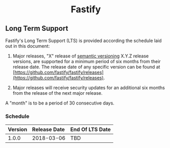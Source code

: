 <h1 align="center">Fastify</h1>

<a name="lts"></a>

## Long Term Support

Fastify's Long Term Support (LTS) is provided according the schedule laid
out in this document:

1.  Major releases, "X" release of [semantic versioning][semver] X.Y.Z release
    versions, are supported for a minimum period of six months from their release
    date. The release date of any specific version can be found at
    [https://github.com/fastify/fastify/releases](https://github.com/fastify/fastify/releases).

1.  Major releases will receive security updates for an additional six months
    from the release of the next major release.

A "month" is to be a period of 30 consecutive days.

[semver]: https://semver.org/

<a name="lts-schedule"></a>

### Schedule

| Version | Release Date | End Of LTS Date |
| :------ | :----------- | :-------------- |
| 1.0.0   | 2018-03-06   | TBD             |
